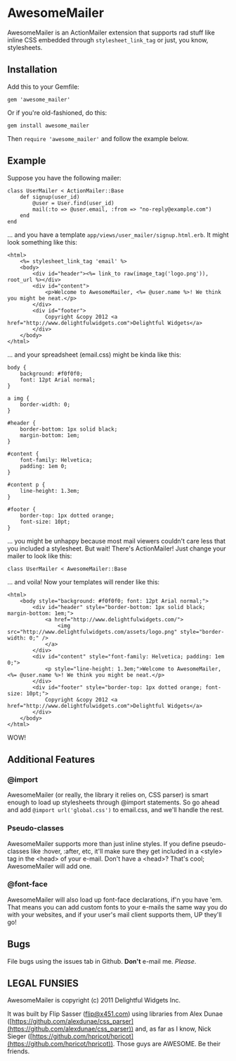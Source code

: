 # AwesomeMailer

AwesomeMailer is an ActionMailer extension that supports rad stuff like inline CSS embedded through `stylesheet_link_tag` or just, you know, stylesheets.

## Installation

Add this to your Gemfile:

	gem 'awesome_mailer'

Or if you're old-fashioned, do this:

	gem install awesome_mailer

Then `require 'awesome_mailer'` and follow the example below.

## Example

Suppose you have the following mailer:

 	class UserMailer < ActionMailer::Base
		def signup(user_id)
			@user = User.find(user_id)
			mail(:to => @user.email, :from => "no-reply@example.com")
		end
	end

... and you have a template `app/views/user_mailer/signup.html.erb`. It might look something like this:

	<html>
		<%= stylesheet_link_tag 'email' %>
		<body>
			<div id="header"><%= link_to raw(image_tag('logo.png')), root_url %></div>
			<div id="content">
				<p>Welcome to AwesomeMailer, <%= @user.name %>! We think you might be neat.</p>
			</div>
			<div id="footer">
				Copyright &copy 2012 <a href="http://www.delightfulwidgets.com">Delightful Widgets</a>
			</div>
		</body>
	</html>

... and your spreadsheet (email.css) might be kinda like this:

	body {
		background: #f0f0f0;
		font: 12pt Arial normal;
	}

	a img {
		border-width: 0;
	}
	
	#header {
		border-bottom: 1px solid black;
		margin-bottom: 1em;
	}
	
	#content {
		font-family: Helvetica;
		padding: 1em 0;
	}
	
	#content p {
		line-height: 1.3em;
	}
	
	#footer {
		border-top: 1px dotted orange;
		font-size: 10pt;
	}

... you might be unhappy because most mail viewers couldn't care less that you included a stylesheet. But wait!
There's ActionMailer! Just change your mailer to look like this:

	class UserMailer < AwesomeMailer::Base

... and voila! Now your templates will render like this:

	<html>
		<body style="background: #f0f0f0; font: 12pt Arial normal;">
			<div id="header" style="border-bottom: 1px solid black; margin-bottom: 1em;">
				<a href="http://www.delightfulwidgets.com/">
					<img src="http://www.delightfulwidgets.com/assets/logo.png" style="border-width: 0;" />
				</a>
			</div>
			<div id="content" style="font-family: Helvetica; padding: 1em 0;">
				<p style="line-height: 1.3em;">Welcome to AwesomeMailer, <%= @user.name %>! We think you might be neat.</p>
			</div>
			<div id="footer" style="border-top: 1px dotted orange; font-size: 10pt;">
				Copyright &copy 2012 <a href="http://www.delightfulwidgets.com">Delightful Widgets</a>
			</div>
		</body>
	</html>

WOW!

## Additional Features

### @import

AwesomeMailer (or really, the library it relies on, CSS parser) is smart enough to load up stylesheets through
@import statements. So go ahead and add `@import url('global.css')` to email.css, and we'll handle the rest.

### Pseudo-classes

AwesomeMailer supports more than just inline styles. If you define pseudo-classes like :hover, :after, etc, it'll
make sure they get included in a &lt;style&gt; tag in the &lt;head&gt; of your e-mail. Don&#x27;t have a &lt;head&gt;? That&#x27;s cool;
AwesomeMailer will add one.

### @font-face

AwesomeMailer will also load up font-face declarations, if'n you have 'em. That means you can add custom fonts to
your e-mails the same way you do with your websites, and if your user's mail client supports them, UP they'll go!

## Bugs
File bugs using the issues tab in Github. **Don't** e-mail me. _Please_.

## LEGAL FUNSIES

AwesomeMailer is copyright (c) 2011 Delightful Widgets Inc.

It was built by Flip Sasser (flip@x451.com) using libraries from Alex Dunae
([https://github.com/alexdunae/css_parser](https://github.com/alexdunae/css_parser)) and, as far as I know, Nick Sieger
([https://github.com/hpricot/hpricot](https://github.com/hpricot/hpricot)). Those guys are AWESOME. Be their friends.
